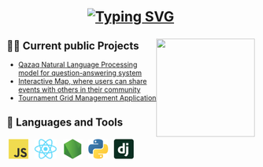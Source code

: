 <h1 align="center">
  
  [![Typing SVG](https://readme-typing-svg.herokuapp.com?font=Fira+Code&pause=1000&width=435&lines=Hello%2C+I'm+Sultaniyar+Quandyq)](https://git.io/typing-svg)
  
</h1>

<a href="#">
  <img align="right" src="gifs/mydunk.gif" width="200 " height="200"/>
</a>

## 🧑‍💻 Current public Projects

- <a href='https://github.com/SultokTheF/QazQA' target='_blank'>Qazaq Natural Language Processing model for question-answering system</a>
- <a href='https://github.com/SultokTheF/EventMap' target='_blank'>Interactive Map, where users can share events with others in their community</a>
- <a href='https://github.com/SultokTheF/TourneyGrid' target='_blank'>Tournament Grid Management Application</a>


## 📌 Languages and Tools

<p>
  <img src="icons/js.png" height="40" style="vertical-align:down; margin:4px" alt="javascript">
  <img src="icons/reactjs.png" height="40" style="vertical-align:down; margin:4px" alt="reactjs">
  <img src="icons/nodejs.png" height="40" style="vertical-align:down; margin:4px" alt="nodejs">
  <img src="icons/python.png" height="40" style="vertical-align:down; margin:4px" alt="python">
  <img src="icons/django.png" height="40" style="vertical-align:down; margin:4px" alt="django">
</p>
